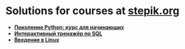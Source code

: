 # Solutions for courses at [stepik.org](https://stepik.org)
* **[Поколение Python: курс для начинающих](https://stepik.org/course/58852/)**
* **[Интерактивный тренажёр по SQL](https://stepik.org/course/63054/)**
* **[Введение в Linux](https://stepik.org/course/73/)**
